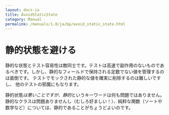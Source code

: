 ```yaml
---
layout: docs-ja
title: AvoidStaticState
category: Manual
permalink: /manuals/1.0/ja/bp/avoid_static_state.html
---
```

# 静的状態を避ける

静的な状態とテスト容易性は敵同士です。テストは高速で副作用のないものであるべきです。しかし、静的なフィールドで保持される定数でない値を管理するのは面倒です。
テストでモックされた静的な値を確実に削除するのは難しいですし、 他のテストの邪魔にもなります。

静的状態*は悪いことですが、静的*というキーワードは何も問題ではありません。
静的なクラスは問題ありませんし（むしろ好ましい！）、純粋な関数（ソートや数学など）については、静的であることがちょうどよいのです。